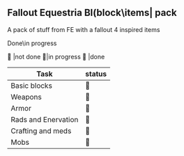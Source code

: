 ## Fallout Equestria BI(block\items| pack

A pack of stuff from FE with a fallout 4 inspired items

Done\in progress

:red_circle:          |not done
:large_orange_diamond:|in progress
:large_blue_circle:   |done

Task         | status
------------ | -------------
Basic blocks |:large_orange_diamond:
Weapons      |:red_circle:
Armor        |:red_circle:
Rads and Enervation |:red_circle:
Crafting and meds   | :red_circle:
Mobs                |:red_circle:


